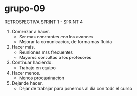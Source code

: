 # grupo-09

RETROSPECTIVA SPRINT 1 - SPRINT 4
1. Comenzar a hacer.
    - Ser mas constantes con los avances
    - Mejorar la comunicacion, de forma mas fluida
2. Hacer más.
    - Reuniones mas frecuentes 
    - Mayores consultas a los profesores
3. Continuar haciendo.
    - Trabajo en equipo
4. Hacer menos.
    - Menos procastinacion
5. Dejar de hacer.
    - Dejar de trabajar para ponernos al dia con todo el curso



